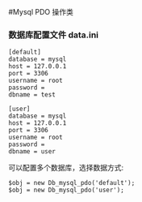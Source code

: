 #Mysql PDO 操作类

### 数据库配置文件 data.ini
```
[default]
database = mysql
host = 127.0.0.1
port = 3306
username = root
password =
dbname = test

[user]
database = mysql
host = 127.0.0.1
port = 3306
username = root
password =
dbname = user

```

可以配置多个数据库，选择数据方式:

```
$obj = new Db_mysql_pdo('default');
$obj = new Db_mysql_pdo('user');
```